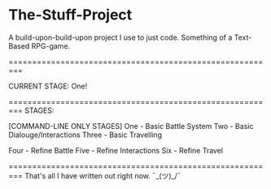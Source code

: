 # The-Stuff-Project
A build-upon-build-upon project I use to just code. Something of a Text-Based RPG-game.

=========================================================

CURRENT STAGE: One!

=========================================================
STAGES:

[COMMAND-LINE ONLY STAGES]
One - Basic Battle System
Two - Basic Dialouge/Interactions
Three - Basic Travelling

Four - Refine Battle
Five - Refine Interactions
Six - Refine Travel

=========================================================
That's all I have written out right now. ¯\_(ツ)_/¯

